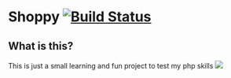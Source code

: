 
# Shoppy [![Build Status](https://travis-ci.org/gempir/shoppy.svg?branch=master)](https://travis-ci.org/gempir/shoppy)

## What is this?

This is just a small learning and fun project to test my php skills <img src="http://cdn.frankerfacez.com/emoticon/130077/1">
